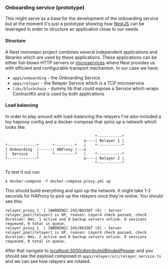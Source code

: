 ### Onboarding service (prototype)

This might serve as a base for the development of the onboarding service but at the moment it's just a prototype showing how [NestJS](https://docs.nestjs.com/) can be leveraged in order to structure an application close to our needs.

#### Structure

A Nest monorepo project combines several independent applications and libraries which are used by these applications.
These applications can be either full-blown HTTP servers or [microservices](https://docs.nestjs.com/migration-guide#microservices) where Nest provides us
with efficient and configurable transport mechanism.
In our case we have:

- `apps/onboarding` - the Onboarding Service 
- `apps/relayer` - the Relayer Service which is a TCP microservice
- `libs/blockchain` - dummy lib that could expose a Service which wraps ContractKit and is used by both applications

#### Load balancing

In order to play around with load-balancing the relayers I've also included a toy haproxy config and a docker-compose that spins up a network which looks like:
```
                                        *-----------*
                                   o----| Relayer 1 |
*-------------*      *---------*   |    *-----------*   
| Onboarding  |------| HAProxy |---o
|  Service    |      *---------*   |    *-----------*
*-------------*                    o----| Relayer 2 |
                                        *-----------*
```

To test it out run:

```
$ docker-compose -f docker-compose.proxy.yml up
```


This should build everything and spin up the network. 
It might take 1-2 seconds for HAProxy to pick up the relayers once they're online. You should see this:
```
relayer_proxy_1  | [WARNING] 245/063307 (6) : Server relayer_pool/relayer2 is UP, reason: Layer4 check passed, check duration: 0ms. 1 active and 0 backup servers online. 0 sessions requeued, 0 total in queue.
relayer_proxy_1  | [WARNING] 245/063307 (6) : Server relayer_pool/relayer1 is UP, reason: Layer4 check passed, check duration: 0ms. 2 active and 0 backup servers online. 0 sessions requeued, 0 total in queue.
```

After that navigate to [localhost:3000/distributedBlindedPepper](http://localhost:3000/distributedBlindedPepper) and you should see the payload composed in `apps/relayer/src/relayer.service.ts` and we can see how relayers are rotated.




